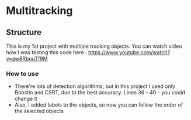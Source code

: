 # Multitracking
## Structure

This is my 1st project with multiple tracking objects. You can watch video how
I was testing this code here :
https://www.youtube.com/watch?v=aw8RbouTf9M

### How to use
- There're lots of detection algorithms, but in this project I used only
Boostin and CSRT, due to the best accuracy. Lines 36 - 40 - you could change it
- Also, I added labels to the objects, so now you can follow the order of the 
selected objects

